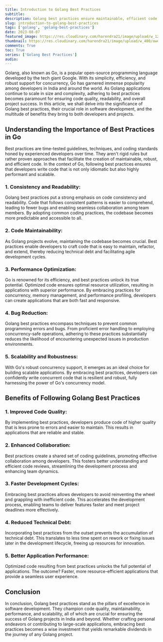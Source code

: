 ```yaml
---
title: Introduction to Golang Best Practices
subtitle: 
description: Golang best practices ensure maintainable, efficient code by emphasizing consistency, readability, and scalability. They reduce bugs, enable seamless collaboration, and enhance code quality.
slug: introduction-to-golang-best-practices
tags: ['golang', 'golang-best-practices']
date: 2023-08-07
featured_image: https://res.cloudinary.com/harendra21/image/upload/w_1200/awesome-blog/awesome-golang/Golang_Best_Practices_-_Introduction_xblerh.png
thumbnail: https://res.cloudinary.com/harendra21/image/upload/w_400/awesome-blog/awesome-golang/Golang_Best_Practices_-_Introduction_xblerh.png
comments: True
toc: True
series: ['Golang Best Practices']
audio: 
---
```


Golang, also known as Go, is a popular open-source programming language developed by the tech giant Google. With its simplicity, efficiency, and robust support for concurrency, Go has garnered immense popularity among developers in India and around the world. As Golang applications continue to scale in size and complexity, adhering to best practices becomes paramount for ensuring code quality, readability, and overall project success. In this article, we shall delve into the significance of Golang best practices, their crucial role in software development, and the multitude of benefits they bring to both developers and projects.

## Understanding the Importance of Best Practices in Go

Best practices are time-tested guidelines, techniques, and coding standards honed by experienced developers over time. They aren't rigid rules but rather proven approaches that facilitate the creation of maintainable, robust, and efficient code. In the context of Go, following best practices ensures that developers write code that is not only idiomatic but also highly performant and scalable.

### 1. Consistency and Readability: 
Golang best practices put a strong emphasis on code consistency and readability. Code that follows consistent patterns is easier to comprehend, leading to fewer bugs and enabling seamless collaboration among team members. By adopting common coding practices, the codebase becomes more predictable and accessible to all.

### 2. Code Maintainability:
As Golang projects evolve, maintaining the codebase becomes crucial. Best practices enable developers to craft code that is easy to maintain, refactor, and extend, thereby reducing technical debt and facilitating agile development cycles.

### 3. Performance Optimization:
Go is renowned for its efficiency, and best practices unlock its true potential. Optimized code ensures optimal resource utilization, resulting in applications with superior performance. By embracing practices for concurrency, memory management, and performance profiling, developers can create applications that are both fast and responsive.

### 4. Bug Reduction:
Golang best practices encompass techniques to prevent common programming errors and bugs. From proficient error handling to employing concurrency-safe operations, adhering to these practices substantially reduces the likelihood of encountering unexpected issues in production environments.

### 5. Scalability and Robustness:
With Go's robust concurrency support, it emerges as an ideal choice for building scalable applications. By embracing best practices, developers can confidently write concurrent code that is resilient and robust, fully harnessing the power of Go's concurrency model.

## Benefits of Following Golang Best Practices

### 1. Improved Code Quality:
By implementing best practices, developers produce code of higher quality that is less prone to errors and easier to maintain. This results in applications that are reliable and stable.

### 2. Enhanced Collaboration:
Best practices create a shared set of coding guidelines, promoting effective collaboration among developers. This fosters better understanding and efficient code reviews, streamlining the development process and enhancing team dynamics.

### 3. Faster Development Cycles:
Embracing best practices allows developers to avoid reinventing the wheel and grappling with inefficient code. This accelerates the development process, enabling teams to deliver features faster and meet project deadlines more effectively.

### 4. Reduced Technical Debt:
Incorporating best practices from the outset prevents the accumulation of technical debt. This translates to less time spent on rework or fixing issues later in the development lifecycle, freeing up resources for innovation.

### 5. Better Application Performance:
Optimized code resulting from best practices unlocks the full potential of applications. The outcome? Faster, more resource-efficient applications that provide a seamless user experience.

## Conclusion
In conclusion, Golang best practices stand as the pillars of excellence in software development. They champion code quality, maintainability, performance, and scalability, all of which are crucial for ensuring the success of Golang projects in India and beyond. Whether crafting personal endeavors or contributing to large-scale applications, embracing best practices becomes a wise investment that yields remarkable dividends in the journey of any Golang project.
<!--stackedit_data:
eyJoaXN0b3J5IjpbLTY1MTA1MDQxNF19
-->
